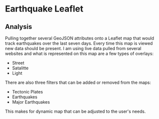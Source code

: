# Earthquake Leaflet

## Analysis

Pulling together several GeoJSON attributes onto a Leaflet map that would track earthquakes over the last seven days. Every time this map is viewed new data should be present. I am using live data pulled from several websites and what is represented on this map are a few types of overlays:
- Street
- Satalitte
- Light

There are also three filters that can be added or removed from the maps: 

- Tectonic Plates
- Earthquakes
- Major Earthquakes 

This makes for dynamic map that can be adjusted to the user's needs. 


